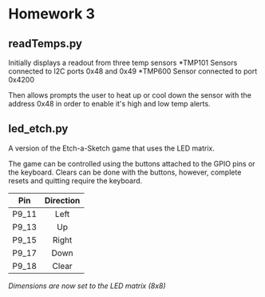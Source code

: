 # Homework 3

## readTemps.py

Initially displays a readout from three temp sensors
  *TMP101 Sensors connected to I2C ports 0x48 and 0x49
  *TMP600 Sensor connected to port 0x4200

Then allows prompts the user to heat up or cool down the sensor with the address
0x48 in order to enable it's high and low temp alerts.

## led_etch.py

A version of the Etch-a-Sketch game that uses the LED matrix.

The game can be controlled using the buttons attached to the GPIO pins or the keyboard.
Clears can be done with the buttons, however, complete resets and quitting require the
keyboard.

| Pin | Direction |
|:---:|:---------:|
|P9_11|Left       |
|P9_13|Up         |
|P9_15|Right      |
|P9_17|Down       |
|P9_18|Clear      |

*Dimensions are now set to the LED matrix (8x8)*
